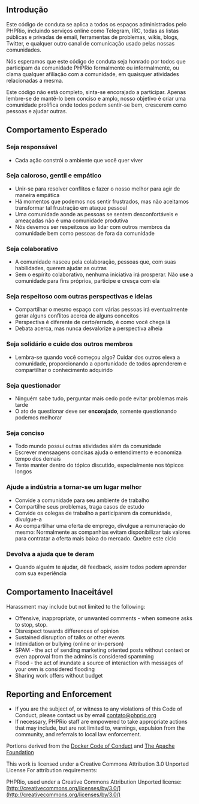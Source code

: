 ## Introdução

Este código de conduta se aplica a todos os espaços administrados pelo PHPRio, incluindo serviços online como Telegram, IRC, todas as listas públicas e privadas de email, ferramentas de problemas, wikis, blogs, Twitter, e qualquer outro canal de comunicação usado pelas nossas comunidades.

Nós esperamos que este código de conduta seja honrado por todos que participam da comunidade PHPRio formalmente ou informalmente, ou clama qualquer afiliação com a comunidade, em quaisquer atividades relacionadas a mesma.

Este código não está completo, sinta-se encorajado a participar. Apenas lembre-se de mantê-lo bem conciso e amplo, nosso objetivo é criar uma comunidade prolífica onde todos podem sentir-se bem, crescerem como pessoas e ajudar outras.

## Comportamento Esperado

### Seja responsável
- Cada ação constrói o ambiente que você quer viver
### Seja caloroso, gentil e empático
- Unir-se para resolver conflitos e fazer o nosso melhor para agir de maneira empática
- Há momentos que podemos nos sentir frustrados, mas não aceitamos transformar tal frustração em ataque pessoal
- Uma comunidade aonde as pessoas se sentem desconfortáveis e ameaçadas não é uma comunidade produtiva
- Nós devemos ser respeitosos ao lidar com outros membros da comunidade bem como pessoas de fora da comunidade
### Seja colaborativo
- A comunidade nasceu pela colaboração, pessoas que, com suas habilidades, querem ajudar as outras
- Sem o espírito colaborativo, nenhuma iniciativa irá prosperar. Não **use** a comunidade para fins próprios, participe e cresça com ela
### Seja respeitoso com outras perspectivas e ideias
- Compartilhar o mesmo espaço com várias pessoas irá eventualmente gerar alguns conflitos acerca de alguns conceitos
- Perspectiva é diferente de certo/errado, é como você chega lá
- Debata acerca, mas nunca desvalorize a perspectiva alheia
### Seja solidário e cuide dos outros membros
- Lembra-se quando você começou algo? Cuidar dos outros eleva a comunidade, proporcionando a oportunidade
de todos aprenderem e compartilhar o conhecimento adquirido
### Seja questionador
- Ninguém sabe tudo, perguntar mais cedo pode evitar problemas mais tarde
- O ato de questionar deve ser **encorajado**, somente questionando podemos melhorar
### Seja conciso
- Todo mundo possui outras atividades além da comunidade
- Escrever mensaagens concisas ajuda o entendimento e economiza tempo dos demais
- Tente manter dentro do tópico discutido, especialmente nos tópicos longos
### Ajude a indústria a tornar-se um lugar melhor
- Convide a comunidade para seu ambiente de trabalho
- Compartilhe seus problemas, traga casos de estudo
- Convide os colegas de trabalho a participarem da comunidade, divulgue-a
- Ao compartilhar uma oferta de emprego, divulgue a remuneração do mesmo: Normalmente as companhias evitam disponibilizar
tais valores para contratar a oferta mais baixa do mercado. Quebre este ciclo
### Devolva a ajuda que te deram
- Quando alguém te ajudar, dê feedback, assim todos podem aprender com sua experiência

## Comportamento Inaceitável

Harassment may include but not limited to the following:

- Offensive, inappropriate, or unwanted comments - when someone asks to stop, stop.
- Disrespect towards differences of opinion
- Sustained disruption of talks or other events
- Intimidation or bullying (online or in-person)
- SPAM - the act of sending marketing oriented posts without context or even approval from the admins is considered spamming
- Flood - the act of inundate a source of interaction with messages of your own is considered flooding
- Sharing work offers without budget

## Reporting and Enforcement

- If you are the subject of, or witness to any violations of this Code of Conduct, please contact us by email contato@phprio.org
- If necessary, PHPRio staff are empowered to take appropriate actions that may include, but are not limited to, warnings, expulsion from the community, and referrals to local law enforcement.

Portions derived from the [Docker Code of Conduct](https://github.com/docker/code-of-conduct) and [The Apache Foundation](https://www.apache.org/foundation/policies/conduct)

This work is licensed under a Creative Commons Attribution 3.0 Unported License For attribution requirements:

PHPRio, used under a Creative Commons Attribution Unported license: [http://creativecommons.org/licenses/by/3.0/](http://creativecommons.org/licenses/by/3.0/)
